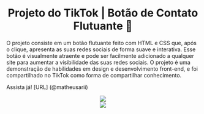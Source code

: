 <div align="center">
  <h1>Projeto do TikTok | Botão de Contato Flutuante 👥</h1>
</div>

O projeto consiste em um botão flutuante feito com HTML e CSS que, após o clique, apresenta as suas redes sociais de forma suave e interativa. Esse botão é visualmente atraente e pode ser facilmente adicionado a qualquer site para aumentar a visibilidade das suas redes sociais. O projeto é uma demonstração de habilidades em design e desenvolvimento front-end, e foi compartilhado no TikTok como forma de compartilhar conhecimento.

Assista já! [URL] (@matheusarii)

<div align="center">
   <img src="https://user-images.githubusercontent.com/114448911/230689036-10a406a1-04cf-443f-9e6d-a5fde73366fd.png">
</div>


<div align="center">
   <img src="\https://user-images.githubusercontent.com/114448911/230689811-7488fe11-6f49-4ec2-a47b-0bc49b89ae3b.gif">
</div>


